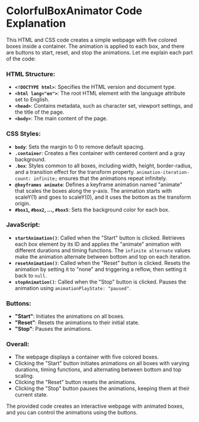 # ColorfulBoxAnimator Code Explanation

This HTML and CSS code creates a simple webpage with five colored boxes inside a container. The animation is applied to each box, and there are buttons to start, reset, and stop the animations. Let me explain each part of the code:

### HTML Structure:
- **`<!DOCTYPE html>`**: Specifies the HTML version and document type.
- **`<html lang="en">`**: The root HTML element with the language attribute set to English.
- **`<head>`**: Contains metadata, such as character set, viewport settings, and the title of the page.
- **`<body>`**: The main content of the page.

### CSS Styles:
- **`body`**: Sets the margin to 0 to remove default spacing.
- **`.container`**: Creates a flex container with centered content and a gray background.
- **`.box`**: Styles common to all boxes, including width, height, border-radius, and a transition effect for the transform property. `animation-iteration-count: infinite;` ensures that the animations repeat infinitely.
- **`@keyframes animate`**: Defines a keyframe animation named "animate" that scales the boxes along the y-axis. The animation starts with scaleY(1) and goes to scaleY(0), and it uses the bottom as the transform origin.
- **`#box1`, `#box2`, ..., `#box5`**: Sets the background color for each box.

### JavaScript:
- **`startAnimation()`**: Called when the "Start" button is clicked. Retrieves each box element by its ID and applies the "animate" animation with different durations and timing functions. The `infinite alternate` values make the animation alternate between bottom and top on each iteration.
- **`resetAnimation()`**: Called when the "Reset" button is clicked. Resets the animation by setting it to "none" and triggering a reflow, then setting it back to `null`.
- **`stopAnimation()`**: Called when the "Stop" button is clicked. Pauses the animation using `animationPlayState: "paused"`.

### Buttons:
- **"Start"**: Initiates the animations on all boxes.
- **"Reset"**: Resets the animations to their initial state.
- **"Stop"**: Pauses the animations.

### Overall:
- The webpage displays a container with five colored boxes.
- Clicking the "Start" button initiates animations on all boxes with varying durations, timing functions, and alternating between bottom and top scaling.
- Clicking the "Reset" button resets the animations.
- Clicking the "Stop" button pauses the animations, keeping them at their current state.

The provided code creates an interactive webpage with animated boxes, and you can control the animations using the buttons.

